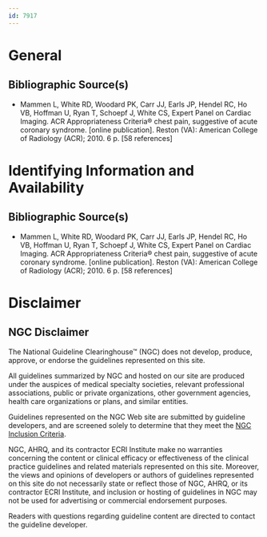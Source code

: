 ```yaml
---
id: 7917
---
```


# General

## Bibliographic Source(s)

- Mammen L, White RD, Woodard PK, Carr JJ, Earls JP, Hendel RC, Ho VB, Hoffman U, Ryan T, Schoepf J, White CS, Expert Panel on Cardiac Imaging. ACR Appropriateness Criteria® chest pain, suggestive of acute coronary syndrome. [online publication]. Reston (VA): American College of Radiology (ACR); 2010. 6 p. [58 references]

# Identifying Information and Availability

## Bibliographic Source(s)

- Mammen L, White RD, Woodard PK, Carr JJ, Earls JP, Hendel RC, Ho VB, Hoffman U, Ryan T, Schoepf J, White CS, Expert Panel on Cardiac Imaging. ACR Appropriateness Criteria® chest pain, suggestive of acute coronary syndrome. [online publication]. Reston (VA): American College of Radiology (ACR); 2010. 6 p. [58 references]

# Disclaimer

## NGC Disclaimer

The National Guideline Clearinghouse™ (NGC) does not develop, produce, approve, or endorse the guidelines represented on this site.

All guidelines summarized by NGC and hosted on our site are produced under the auspices of medical specialty societies, relevant professional associations, public or private organizations, other government agencies, health care organizations or plans, and similar entities.

Guidelines represented on the NGC Web site are submitted by guideline developers, and are screened solely to determine that they meet the [NGC Inclusion Criteria](/help-and-about/summaries/inclusion-criteria).

NGC, AHRQ, and its contractor ECRI Institute make no warranties concerning the content or clinical efficacy or effectiveness of the clinical practice guidelines and related materials represented on this site. Moreover, the views and opinions of developers or authors of guidelines represented on this site do not necessarily state or reflect those of NGC, AHRQ, or its contractor ECRI Institute, and inclusion or hosting of guidelines in NGC may not be used for advertising or commercial endorsement purposes.

Readers with questions regarding guideline content are directed to contact the guideline developer.


